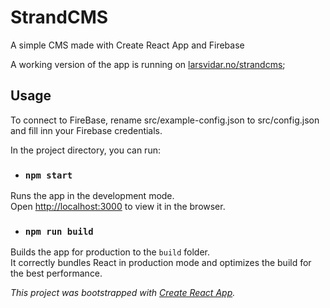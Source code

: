 # StrandCMS
A simple CMS made with Create React App and Firebase

A working version of the app is running on [larsvidar.no/strandcms](https://larsvidar.no/strandcms);

## Usage
To connect to FireBase, rename src/example-config.json to src/config.json and fill inn your Firebase credentials.

In the project directory, you can run:

- ### `npm start`

Runs the app in the development mode.<br />
Open [http://localhost:3000](http://localhost:3000) to view it in the browser.


- ### `npm run build`

Builds the app for production to the `build` folder.<br />
It correctly bundles React in production mode and optimizes the build for the best performance.


*This project was bootstrapped with [Create React App](https://github.com/facebook/create-react-app).*



